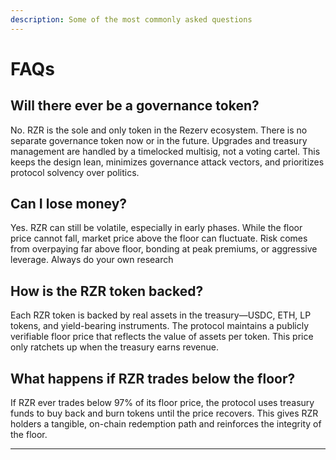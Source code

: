 ```yaml
---
description: Some of the most commonly asked questions
---
```


# FAQs

## Will there ever be a governance token?

No. RZR is the sole and only token in the Rezerv ecosystem. There is no separate governance token now or in the future. Upgrades and treasury management are handled by a timelocked multisig, not a voting cartel. This keeps the design lean, minimizes governance attack vectors, and prioritizes protocol solvency over politics.

## Can I lose money?

Yes. RZR can still be volatile, especially in early phases. While the floor price cannot fall, market price above the floor can fluctuate. Risk comes from overpaying far above floor, bonding at peak premiums, or aggressive leverage. Always do your own research

## How is the RZR token backed?

Each RZR token is backed by real assets in the treasury—USDC, ETH, LP tokens, and yield-bearing instruments. The protocol maintains a publicly verifiable floor price that reflects the value of assets per token. This price only ratchets up when the treasury earns revenue.

## What happens if RZR trades below the floor?

If RZR ever trades below 97% of its floor price, the protocol uses treasury funds to buy back and burn tokens until the price recovers. This gives RZR holders a tangible, on-chain redemption path and reinforces the integrity of the floor.

***
